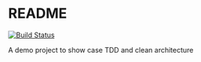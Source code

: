 # README

[![Build Status](https://travis-ci.com/jerosanchez/EssentialFeed.svg?branch=main)](https://travis-ci.com/jerosanchez/EssentialFeed)

A demo project to show case TDD and clean architecture
